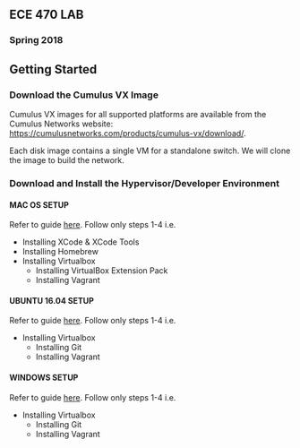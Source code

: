 ## ECE 470 LAB 
### Spring 2018

## Getting Started
### Download the Cumulus VX Image
Cumulus VX images for all supported platforms are available from the Cumulus Networks website: https://cumulusnetworks.com/products/cumulus-vx/download/.

Each disk image contains a single VM for a standalone switch. We will clone the image to build the network.

### Download and Install the Hypervisor/Developer Environment
#### MAC OS SETUP
Refer to guide [here](https://github.com/CumulusNetworks/cldemo-vagrant/blob/master/documentation/macos/README.md). Follow only steps 1-4 i.e.
  - Installing XCode & XCode Tools
  - Installing Homebrew
  - Installing Virtualbox
	- Installing VirtualBox Extension Pack
	- Installing Vagrant
 
#### UBUNTU 16.04 SETUP
Refer to guide [here](https://github.com/CumulusNetworks/cldemo-vagrant/blob/master/documentation/linux/README.md). Follow only steps 1-4 i.e.
  - Installing Virtualbox
	- Installing Git
	- Installing Vagrant
  
#### WINDOWS SETUP
Refer to guide [here](https://github.com/CumulusNetworks/cldemo-vagrant/blob/master/documentation/windows/README.md). Follow only steps 1-4 i.e.
  - Installing Virtualbox
	- Installing Git
	- Installing Vagrant
